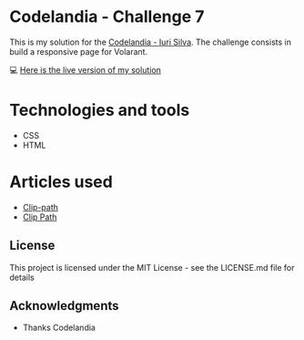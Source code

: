 # Codelandia - Challenge 7

This is my solution for the [Codelandia - Iuri Silva](https://discord.com/channels/853354677411905578/855846897854971914). The challenge consists in build a responsive page for Volarant.

💻 [Here is the live version of my solution](https://vivianemartini.github.io/valorant-challenge/)

# Technologies and tools

* CSS
* HTML

# Articles used

* [Clip-path](https://developer.mozilla.org/en-US/docs/Web/CSS/clip-path#examples)
* [Clip Path](https://css-tricks.com/almanac/properties/c/clip-path/)

## License
This project is licensed under the MIT License - see the LICENSE.md file for details

## Acknowledgments
- Thanks Codelandia
